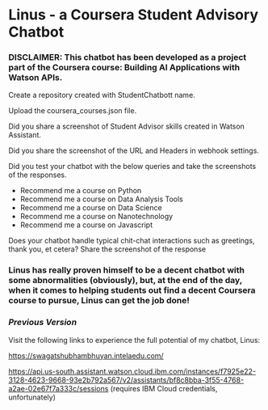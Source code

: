 # Linus - a Coursera Student Advisory Chatbot

### DISCLAIMER: This chatbot has been developed as a project part of the Coursera course: Building AI Applications with Watson APIs.

Create a repository created with StudentChatbott name. 

Upload the coursera_courses.json file.

Did you share a screenshot of Student Advisor skills created in Watson Assistant.

Did you share the screenshot of the URL and Headers in webhook settings.

Did you test your chatbot with the below queries and take the screenshots of the responses.
- Recommend me a course on Python 
- Recommend me a course on Data Analysis Tools 
- Recommend me a course on Data Science  
- Recommend me a course on Nanotechnology  
-  Recommend me a course on Javascript

Does your chatbot handle typical chit-chat interactions such as greetings, thank you, et cetera? Share the screenshot of the response 

### Linus has really proven himself to be a decent chatbot with some abnormalities (obviously), but, at the end of the day, when it comes to helping students out find a decent Coursera course to pursue, Linus can get the job done!




### *Previous Version*

  Visit the following links to experience the full potential of my chatbot, Linus:

  https://swagatshubhambhuyan.intelaedu.com/ 

  https://api.us-south.assistant.watson.cloud.ibm.com/instances/f7925e22-3128-4623-9668-93e2b792a567/v2/assistants/bf8c8bba-3f55-4768-a2ae-02e67f7a333c/sessions 
  (requires IBM Cloud credentials, unfortunately)

  
